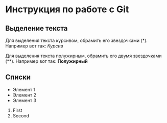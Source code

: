 # Инструкция по работе с Git

## Выделение текста

Для выделения текста курсивом, обрамить его звездочками (*). Например вот так: *Курсив*

Для выделения текста полужирным, обрамить его двумя звездочками (**). Например вот так: **Полужирный**

## Списки
* Элемент 1
* Элемент 2
* Элемент 3

1. First
2. Second


